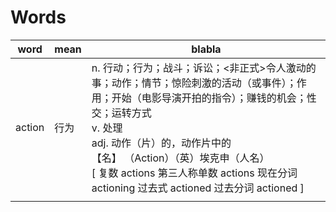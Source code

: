 # Words

|word|mean|blabla|
|-|-|-|
|action|行为|n. 行动；行为；战斗；诉讼；<非正式>令人激动的事；动作；情节；惊险刺激的活动（或事件）；作用；开始（电影导演开拍的指令）；赚钱的机会；性交；运转方式<br />v. 处理<br />adj. 动作（片）的，动作片中的<br />【名】 （Action）（英）埃克申（人名）<br />[ 复数 actions 第三人称单数 actions 现在分词 actioning 过去式 actioned 过去分词 actioned ]|
|||
